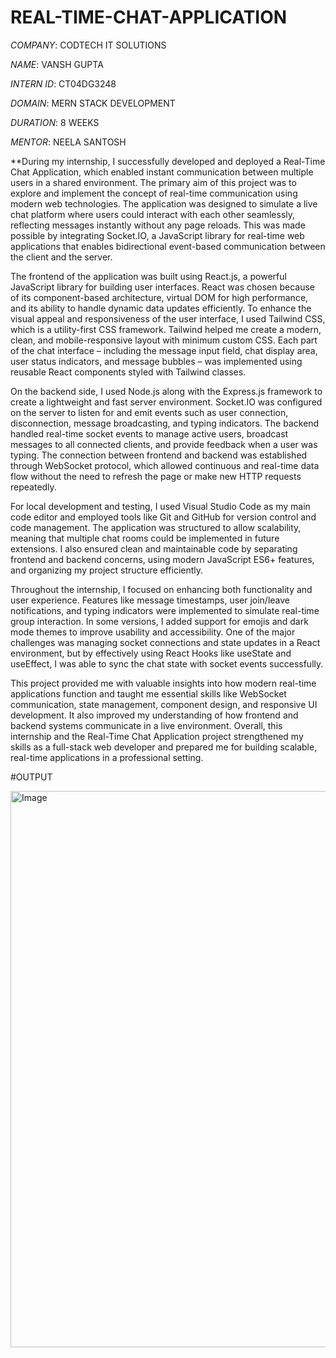 # REAL-TIME-CHAT-APPLICATION

*COMPANY*: CODTECH IT SOLUTIONS

*NAME*: VANSH GUPTA

*INTERN ID*: CT04DG3248

*DOMAIN*: MERN STACK DEVELOPMENT

*DURATION*: 8 WEEKS

*MENTOR*: NEELA SANTOSH

**During my internship, I successfully developed and deployed a Real-Time Chat Application, which enabled instant communication between multiple users in a shared environment. The primary aim of this project was to explore and implement the concept of real-time communication using modern web technologies. The application was designed to simulate a live chat platform where users could interact with each other seamlessly, reflecting messages instantly without any page reloads. This was made possible by integrating Socket.IO, a JavaScript library for real-time web applications that enables bidirectional event-based communication between the client and the server.

The frontend of the application was built using React.js, a powerful JavaScript library for building user interfaces. React was chosen because of its component-based architecture, virtual DOM for high performance, and its ability to handle dynamic data updates efficiently. To enhance the visual appeal and responsiveness of the user interface, I used Tailwind CSS, which is a utility-first CSS framework. Tailwind helped me create a modern, clean, and mobile-responsive layout with minimum custom CSS. Each part of the chat interface – including the message input field, chat display area, user status indicators, and message bubbles – was implemented using reusable React components styled with Tailwind classes.

On the backend side, I used Node.js along with the Express.js framework to create a lightweight and fast server environment. Socket.IO was configured on the server to listen for and emit events such as user connection, disconnection, message broadcasting, and typing indicators. The backend handled real-time socket events to manage active users, broadcast messages to all connected clients, and provide feedback when a user was typing. The connection between frontend and backend was established through WebSocket protocol, which allowed continuous and real-time data flow without the need to refresh the page or make new HTTP requests repeatedly.

For local development and testing, I used Visual Studio Code as my main code editor and employed tools like Git and GitHub for version control and code management. The application was structured to allow scalability, meaning that multiple chat rooms could be implemented in future extensions. I also ensured clean and maintainable code by separating frontend and backend concerns, using modern JavaScript ES6+ features, and organizing my project structure efficiently.

Throughout the internship, I focused on enhancing both functionality and user experience. Features like message timestamps, user join/leave notifications, and typing indicators were implemented to simulate real-time group interaction. In some versions, I added support for emojis and dark mode themes to improve usability and accessibility. One of the major challenges was managing socket connections and state updates in a React environment, but by effectively using React Hooks like useState and useEffect, I was able to sync the chat state with socket events successfully.

This project provided me with valuable insights into how modern real-time applications function and taught me essential skills like WebSocket communication, state management, component design, and responsive UI development. It also improved my understanding of how frontend and backend systems communicate in a live environment. Overall, this internship and the Real-Time Chat Application project strengthened my skills as a full-stack web developer and prepared me for building scalable, real-time applications in a professional setting.

#OUTPUT

<img width="1908" height="890" alt="Image" src="https://github.com/user-attachments/assets/1b9d6c11-4a47-4772-9b30-51354ede18fd" />
